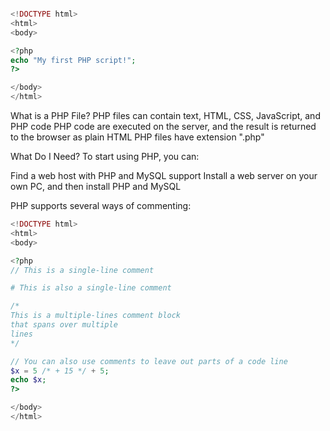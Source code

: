 ```php

<!DOCTYPE html>
<html>
<body>

<?php
echo "My first PHP script!";
?>

</body>
</html>
```

What is a PHP File?
PHP files can contain text, HTML, CSS, JavaScript, and PHP code
PHP code are executed on the server, and the result is returned to the browser as plain HTML
PHP files have extension ".php"

What Do I Need?
To start using PHP, you can:

Find a web host with PHP and MySQL support
Install a web server on your own PC, and then install PHP and MySQL

PHP supports several ways of commenting:

```php
<!DOCTYPE html>
<html>
<body>

<?php
// This is a single-line comment

# This is also a single-line comment

/*
This is a multiple-lines comment block
that spans over multiple
lines
*/

// You can also use comments to leave out parts of a code line
$x = 5 /* + 15 */ + 5;
echo $x;
?>

</body>
</html>
```
